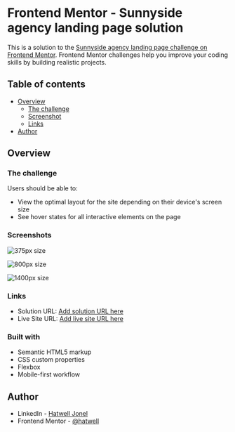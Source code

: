 # Frontend Mentor - Sunnyside agency landing page solution

This is a solution to the [Sunnyside agency landing page challenge on Frontend Mentor](https://www.frontendmentor.io/challenges/sunnyside-agency-landing-page-7yVs3B6ef). Frontend Mentor challenges help you improve your coding skills by building realistic projects.

## Table of contents

- [Overview](#overview)
  - [The challenge](#the-challenge)
  - [Screenshot](#screenshot)
  - [Links](#links)
- [Author](#author)

## Overview

### The challenge

Users should be able to:

- View the optimal layout for the site depending on their device's screen size
- See hover states for all interactive elements on the page

### Screenshots

![375px size](./screenshots/Sunnyside%20landing%20page%201400px.png)

![800px size](./screenshots/Sunnyside%20landing%20page%20800px.png)

![1400px size](./screenshots/Sunnyside%20landing%20page%201400px.png)


### Links

- Solution URL: [Add solution URL here](https://your-solution-url.com)
- Live Site URL: [Add live site URL here](https://your-live-site-url.com)

### Built with

- Semantic HTML5 markup
- CSS custom properties
- Flexbox
- Mobile-first workflow

## Author

- LinkedIn - [Hatwell Jonel](https://www.linkedin.com/in/jonel-hatwell/)
- Frontend Mentor - [@hatwell](https://www.frontendmentor.io/profile/hatwell-jonel)



